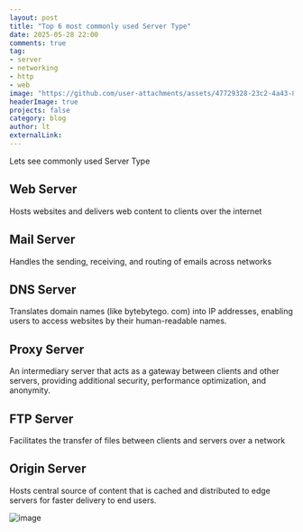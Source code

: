 ```yaml
---
layout: post
title: "Top 6 most commonly used Server Type"
date: 2025-05-28 22:00
comments: true
tag: 
- server
- networking
- http
- web
image: "https://github.com/user-attachments/assets/47729328-23c2-4a43-8438-31aa9833c826"
headerImage: true
projects: false
category: blog
author: lt
externalLink: 
---
```


Lets see commonly used Server Type

## Web Server
Hosts websites and delivers web content to clients over the internet 
 
## Mail Server
Handles the sending, receiving, and routing of emails across networks 
 
## DNS Server
Translates domain names (like bytebytego. com) into IP addresses, enabling users to access websites by their human-readable names. 
 
## Proxy Server
An intermediary server that acts as a gateway between clients and other servers, providing additional security, performance optimization, and anonymity. 
 
## FTP Server
Facilitates the transfer of files between clients and servers over a network 
 
## Origin Server
Hosts central source of content that is cached and distributed to edge servers for faster delivery to end users. 

![image](https://github.com/user-attachments/assets/47729328-23c2-4a43-8438-31aa9833c826)
